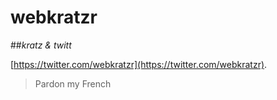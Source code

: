# webkratzr
##*kratz &amp; twitt*

[https://twitter.com/webkratzr](https://twitter.com/webkratzr).

> Pardon my French
